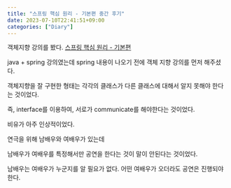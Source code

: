 ```yaml
---
title: "스프링 핵심 원리 - 기본편 중간 후기"
date: 2023-07-10T22:41:51+09:00
categories: ["Diary"]
---
```

객체지향 강의를 봤다. [스프링 핵심 원리 - 기본편](https://www.inflearn.com/course/%EC%8A%A4%ED%94%84%EB%A7%81-%ED%95%B5%EC%8B%AC-%EC%9B%90%EB%A6%AC-%EA%B8%B0%EB%B3%B8%ED%8E%B8#curriculum)

java + spring 강의였는데 spring 내용이 나오기 전에 객체 지향 강의를 먼저 해주셨다.

객체지향을 잘 구현한 형태는 각각의 클래스가 다른 클래스에 대해서 알지 못해야 한다는 것이었다.

즉, interface를 이용하여, 서로가 communicate를 해야한다는 것이었다.

비유가 아주 인상적이었다.

연극을 위해 남배우와 여배우가 있는데

남배우가 여배우를 특정해서만 공연을 한다는 것이 말이 안된다는 것이었다.

남배우는 여배우가 누군지를 알 필요가 없다. 어떤 여배우가 오더라도 공연은 진행되야 한다.

